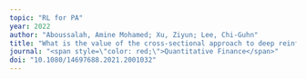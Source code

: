 ```yaml
---
topic: "RL for PA"
year: 2022
author: "Aboussalah, Amine Mohamed; Xu, Ziyun; Lee, Chi-Guhn"
title: "What is the value of the cross-sectional approach to deep reinforcement learning?"
journal: "<span style=\"color: red;\">Quantitative Finance</span>"
doi: "10.1080/14697688.2021.2001032"
---
```

